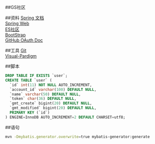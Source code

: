 ##GS社区

##资料
[Spring 文档](https://spring.io/guides)  
[Spring Web](https://spring.io/guides/gs/serving-web-content/)  
[ES社区](https://elasticsearch.cn/)  
[BootStrap](https://v3.bootcss.com/)  
[GitHub OAuth Doc](https://developer.github.com/apps/building-oauth-apps/creating-an-oauth-app/)

##工具
[Git](https://git-scm.com/download)  
[Visual-Pardigm](https://www.visual-pardigm.com)

##脚本  
```sql
DROP TABLE IF EXISTS `user`;
CREATE TABLE `user` (
  `id` int(11) NOT NULL AUTO_INCREMENT,
  `account_id` varchar(100) DEFAULT NULL,
  `name` varchar(50) DEFAULT NULL,
  `token` char(36) DEFAULT NULL,
  `gmt_create` bigint(20) DEFAULT NULL,
  `gmt_modified` bigint(20) DEFAULT NULL,
  PRIMARY KEY (`id`)
) ENGINE=InnoDB AUTO_INCREMENT=2 DEFAULT CHARSET=utf8;
```

##语句
```bash
mvn -Dmybatis.generator.overwrite=true mybatis-generator:generate
```
